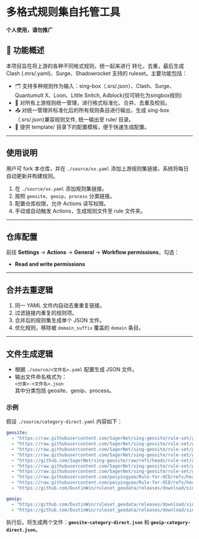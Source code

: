 # 多格式规则集自托管工具  
**个人使用，请勿推广**

## 🧩 功能概述  

本项目旨在将上游的各种不同格式规则，统一起来进行 转化，去重，最后生成 Clash (.mrs/.yaml)、Surge、Shadowrocket 支持的 ruleset。主要功能包括：

- 🗂️ 支持多种规则作为输入：sing-box（.srs/.json）、Clash、Surge、Quantumult X、Loon、Little Snitch, Adblock(仅可转化为singbox规则)  
- 🔄 对所有上游规则统一管理，进行格式标准化、合并、去重及校验。  
- 📤 对统一管理并标准化后的所有规则条目进行输出，生成 sing-box（.srs/.json)兼容规则文件, 统一输出至 rule/ 目录。  
- 📄 提供 template/ 目录下的配置模板，便于快速生成配置。

---

## 使用说明  
用户可 fork 本仓库，并在 `./source/xx.yaml` 添加上游规则集链接，系统将每日自动更新并构建规则。

1. 在 `./source/xx.yaml` 添加规则集链接。  
2. 按照 `geosite`、`geoip`、`process` 分类链接。  
3. 配置仓库权限，允许 Actions 读写权限。  
4. 手动或自动触发 Actions，生成规则文件至 rule 文件夹。

---

## 仓库配置  
前往 **Settings** -> **Actions** -> **General** -> **Workflow permissions**，勾选：  
- **Read and write permissions**  

---

## 合并去重逻辑  
1. 同一 YAML 文件内自动去重重复链接。  
2. 过滤链接内重复的规则项。  
3. 合并后的规则集生成单个 JSON 文件。  
4. 优化规则，移除被 `domain_suffix` 覆盖的 `domain` 条目。

---

## 文件生成逻辑  
- 根据 `./source/<文件名>.yaml` 配置生成 JSON 文件。  
- 输出文件命名格式为：  
  `<分类>-<文件名>.json`  
  其中分类包括 geosite、geoip、process。

### **示例**  
假设 `./source/category-direct.yaml` 内容如下：

```yaml
geosite:
  - "https://raw.githubusercontent.com/SagerNet/sing-geosite/rule-set/geosite-category-media-cn.srs"
  - "https://raw.githubusercontent.com/SagerNet/sing-geosite/rule-set/geosite-tencent@cn.srs"
  - "https://raw.githubusercontent.com/SagerNet/sing-geosite/rule-set/geosite-google@cn.srs"
  - "https://raw.githubusercontent.com/SagerNet/sing-geosite/rule-set/geosite-apple@cn.srs"
  - "https://github.com/SagerNet/sing-geosite/raw/refs/heads/rule-set/geosite-microsoft@cn.srs"
  - "https://raw.githubusercontent.com/SagerNet/sing-geosite/rule-set/geosite-cn.srs"
  - "https://raw.githubusercontent.com/SagerNet/sing-geosite/rule-set/geosite-private.srs"
  - "https://raw.githubusercontent.com/peiyingyao/Rule-for-OCD/refs/heads/master/rule/Clash/SteamCN/SteamCN_OCD_Domain.yaml"
  - "https://raw.githubusercontent.com/peiyingyao/Rule-for-OCD/refs/heads/master/rule/Clash/Game/GameDownloadCN/GameDownloadCN_OCD_Domain.yaml"
  - "https://github.com/DustinWin/ruleset_geodata/releases/download/sing-box-ruleset-compatible/games-cn.srs"

geoip:
  - "https://github.com/DustinWin/ruleset_geodata/releases/download/sing-box-ruleset-compatible/cnip.srs"
  - "https://github.com/DustinWin/ruleset_geodata/releases/download/sing-box-ruleset-compatible/privateip.srs"
```

执行后，将生成两个文件：**`geosite-category-direct.json`** 和 **`geoip-category-direct.json`**。
